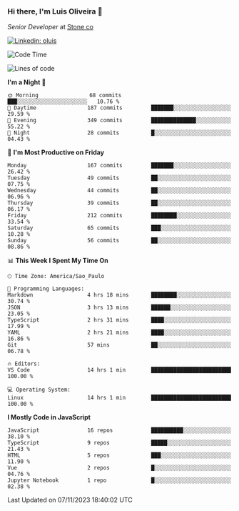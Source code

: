 ### Hi there, I'm Luis Oliveira 👋
*Senior Developer* at [Stone co](https://www.stone.com.br)  

[![Linkedin: oluis](https://img.shields.io/badge/-ooluis-blue?style=flat-square&logo=Linkedin&logoColor=white&link=https://www.linkedin.com/in/ooluis)](https://www.linkedin.com/in/ooluis/)

<!--START_SECTION:waka-->
![Code Time](http://img.shields.io/badge/Code%20Time-3%2C534%20hrs%2054%20mins-blue)

![Lines of code](https://img.shields.io/badge/From%20Hello%20World%20I%27ve%20Written-355.2%20thousand%20lines%20of%20code-blue)

**I'm a Night 🦉** 

```text
🌞 Morning                68 commits          ███░░░░░░░░░░░░░░░░░░░░░░   10.76 % 
🌆 Daytime                187 commits         ███████░░░░░░░░░░░░░░░░░░   29.59 % 
🌃 Evening                349 commits         ██████████████░░░░░░░░░░░   55.22 % 
🌙 Night                  28 commits          █░░░░░░░░░░░░░░░░░░░░░░░░   04.43 % 
```
📅 **I'm Most Productive on Friday** 

```text
Monday                   167 commits         ███████░░░░░░░░░░░░░░░░░░   26.42 % 
Tuesday                  49 commits          ██░░░░░░░░░░░░░░░░░░░░░░░   07.75 % 
Wednesday                44 commits          ██░░░░░░░░░░░░░░░░░░░░░░░   06.96 % 
Thursday                 39 commits          ██░░░░░░░░░░░░░░░░░░░░░░░   06.17 % 
Friday                   212 commits         ████████░░░░░░░░░░░░░░░░░   33.54 % 
Saturday                 65 commits          ███░░░░░░░░░░░░░░░░░░░░░░   10.28 % 
Sunday                   56 commits          ██░░░░░░░░░░░░░░░░░░░░░░░   08.86 % 
```


📊 **This Week I Spent My Time On** 

```text
🕑︎ Time Zone: America/Sao_Paulo

💬 Programming Languages: 
Markdown                 4 hrs 18 mins       ████████░░░░░░░░░░░░░░░░░   30.74 % 
JSON                     3 hrs 13 mins       ██████░░░░░░░░░░░░░░░░░░░   23.05 % 
TypeScript               2 hrs 31 mins       ████░░░░░░░░░░░░░░░░░░░░░   17.99 % 
YAML                     2 hrs 21 mins       ████░░░░░░░░░░░░░░░░░░░░░   16.86 % 
Git                      57 mins             ██░░░░░░░░░░░░░░░░░░░░░░░   06.78 % 

🔥 Editors: 
VS Code                  14 hrs 1 min        █████████████████████████   100.00 % 

💻 Operating System: 
Linux                    14 hrs 1 min        █████████████████████████   100.00 % 
```

**I Mostly Code in JavaScript** 

```text
JavaScript               16 repos            ██████████░░░░░░░░░░░░░░░   38.10 % 
TypeScript               9 repos             █████░░░░░░░░░░░░░░░░░░░░   21.43 % 
HTML                     5 repos             ███░░░░░░░░░░░░░░░░░░░░░░   11.90 % 
Vue                      2 repos             █░░░░░░░░░░░░░░░░░░░░░░░░   04.76 % 
Jupyter Notebook         1 repo              █░░░░░░░░░░░░░░░░░░░░░░░░   02.38 % 
```




 Last Updated on 07/11/2023 18:40:02 UTC
<!--END_SECTION:waka-->
